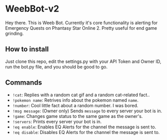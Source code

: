 # WeebBot-v2

Hey there. This is Weeb Bot. Currently it's core functionality is alerting for Emergency Quests on Phantasy Star Online 2. Pretty useful for end game grinding.

## How to install

Just clone this repo, edit the settings.py with your API Token and Owner ID, run the bot.py file, and you should be good to go.

## Commands

- `!cat`: Replies with a random cat gif and a random cat-related fact..
- `!pokemon name`: Retrives info about the pokemon named `name`.
- `!number`: Cool little fact about a random number. I was bored.
- `!msg message`: (Owner only) Sends `message` to every server your bot is in.
- `!game`: Changes game status to the same game as the owner's.
- `!servers`: Prints every server your bot is in.
- `!eq enable`: Enables EQ Alerts for the channel the message is sent to.
- `!eq disable`: Disables EQ Alerts for the channel the message is sent to.
